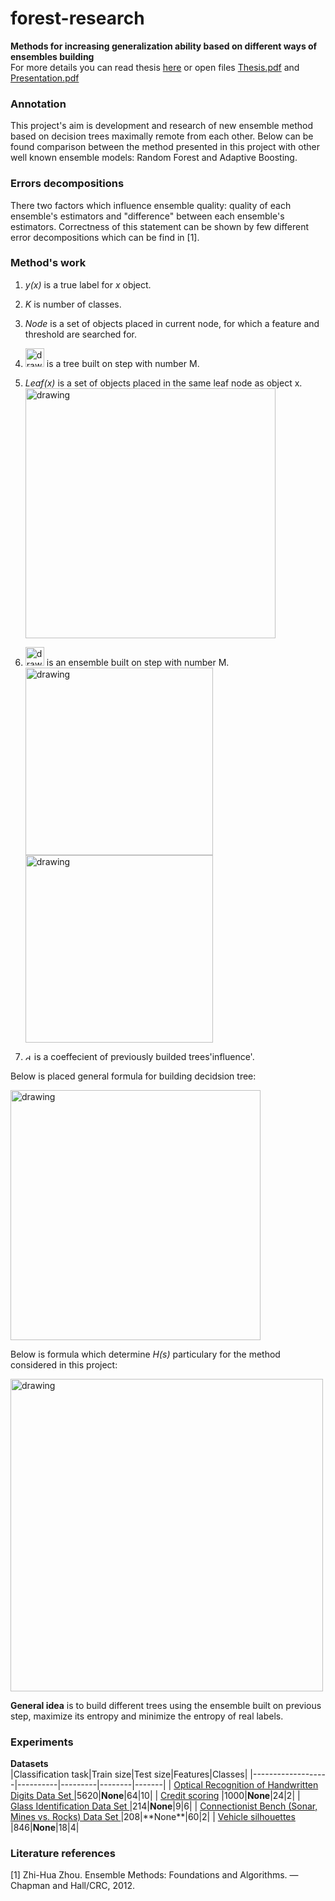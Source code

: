 # forest-research  

**Methods for increasing generalization ability based on different ways of ensembles building**  
For more details you can read thesis [here](https://drive.google.com/file/d/1M7FgkAItIhg1ZWPQyGKXwgsgjx2zPRVL/view) or open files [Thesis.pdf](https://github.com/dm-medvedev/forest-research/blob/master/Thesis.pdf) and [Presentation.pdf](https://github.com/dm-medvedev/forest-research/blob/master/Presentation.pdf)

### Annotation  
This project's aim is development and research of new ensemble method based on decision trees maximally remote from each other.
Below can be found comparison between the method presented in this project  with other well known ensemble models: Random Forest and Adaptive Boosting.

### Errors decompositions  
There two factors which influence ensemble quality: quality of each ensemble's estimators and "difference" between each ensemble's estimators. Correctness of this statement can be shown by few different error decompositions which can be find in [1].

### Method's work  
1. *y(x)* is a true label for *x* object.

2. *K* is number of classes.

3. *Node* is a set of objects placed in current node, for which a feature and threshold are searched for.

4. <img src="https://github.com/dm-medvedev/forest-research/blob/master/pictures/EQ0.png" alt="drawing" width="30"/> is a tree built on step with number M. 

5. *Leaf(x)* is a set of objects placed in the same leaf node as object x.  
    <img src="https://github.com/dm-medvedev/forest-research/blob/master/pictures/EQ1.png" alt="drawing" width="400"/>  

6. <img src="https://github.com/dm-medvedev/forest-research/blob/master/pictures/CM.png" alt="drawing" width="30"/> is an ensemble built  on step with number M.  
    <img src="https://github.com/dm-medvedev/forest-research/blob/master/pictures/EQ2.png" alt="drawing" width="300"/>  
    <img src="https://github.com/dm-medvedev/forest-research/blob/master/pictures/EQ3.png" alt="drawing" width="300"/>

7. <img src="https://github.com/dm-medvedev/forest-research/blob/master/pictures/lambda.png" alt="drawing" width="10"/> is a coeffecient of previously builded trees'influence'.  

Below is placed general formula for building decidsion tree:  


<img src="https://github.com/dm-medvedev/forest-research/blob/master/pictures/EQ4.png" alt="drawing" width="400"/>  

Below is formula which determine *H(s)*  particulary for the method considered in this project: 


<img src="https://github.com/dm-medvedev/forest-research/blob/master/pictures/EQ5.png" alt="drawing" width="500"/>  


**General idea** is to build different trees using the ensemble built on previous step, maximize its entropy and minimize the entropy of real labels.  

### Experiments

**Datasets**  
|Classification task|Train size|Test size|Features|Classes|
|-------------------|----------|---------|--------|-------|
| [Optical Recognition of Handwritten Digits Data Set ](https://archive.ics.uci.edu/ml/datasets/optical+recognition+of+handwritten+digits)|5620|**None**|64|10|
| [Credit scoring](https://archive.ics.uci.edu/ml/datasets/statlog+(german+credit+data)) |1000|**None**|24|2|
| [Glass Identification Data Set ](https://archive.ics.uci.edu/ml/datasets/glass+identification)|214|**None**|9|6|
| [Connectionist Bench (Sonar, Mines vs. Rocks) Data Set ](http://archive.ics.uci.edu/ml/datasets/connectionist+bench+(sonar,+mines+vs.+rocks))|208|**None**|60|2|
| [Vehicle silhouettes](https://archive.ics.uci.edu/ml/datasets/Statlog+(Vehicle+Silhouettes)) |846|**None**|18|4|


### Literature references
[1] Zhi-Hua Zhou. Ensemble Methods: Foundations and Algorithms. — Chapman and Hall/CRC, 2012.

